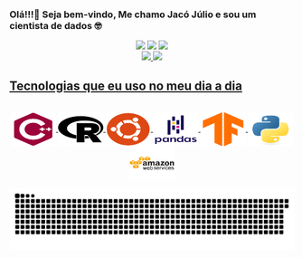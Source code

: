 ### Olá!!!👋 Seja bem-vindo, Me chamo Jacó Júlio e sou um cientista de dados 🤓

<div align="center"> 
  <a href="https://instagram.com/jacojulio_jj" target="_blank"><img src="https://img.shields.io/badge/-Instagram-%23E4405F?style=for-the-badge&logo=instagram&logoColor=white" target="_blank"></a> 
  <a href = "mailto:jacojulio@gmail.com"><img src="https://img.shields.io/badge/-Gmail-%23333?style=for-the-badge&logo=gmail&logoColor=white" target="_blank"></a>
  <a href="https://www.linkedin.com/in/jacó-júlio-de-souza-costa" target="_blank"><img src="https://img.shields.io/badge/-LinkedIn-%230077B5?style=for-the-badge&logo=linkedin&logoColor=white" target="_blank"></a> 
  
</div>

<div align="center">
  <a href="https://github.com/Jaco-Julio">
  <img height="180em" src="https://github-readme-stats.vercel.app/api?username=Jaco-Julio&show_icons=true&theme=dracula&include_all_commits=true&count_private=true"/>
  <img height="180em" src="https://github-readme-stats.vercel.app/api/top-langs/?username=Jaco-Julio&layout=compact&langs_count=7&theme=dracula"/>
</div>
  
## Tecnologias que eu uso no meu dia a dia

<div align="center" style="display: inline_block"><br>
  <img align="center" alt="Rafa-Js" height="60" width="80" src="https://raw.githubusercontent.com/devicons/devicon/master/icons/cplusplus/cplusplus-plain.svg">
  <img align="center" alt="Rafa-Ts" height="60" width="80" src="https://raw.githubusercontent.com/devicons/devicon/master/icons/r/r-plain.svg">
  <img align="center" alt="Rafa-React" height="60" width="80" src="https://raw.githubusercontent.com/devicons/devicon/master/icons/ubuntu/ubuntu-plain.svg">
  <img align="center" alt="Rafa-HTML" height="60" width="80" src="https://raw.githubusercontent.com/devicons/devicon/master/icons/pandas/pandas-original-wordmark.svg">
  <img align="center" alt="Rafa-CSS" height="60" width="80" src="https://raw.githubusercontent.com/devicons/devicon/master/icons/tensorflow/tensorflow-original.svg">
  <img align="center" alt="Rafa-Python" height="60" width="80" src="https://raw.githubusercontent.com/devicons/devicon/master/icons/python/python-original.svg">
  <img align="center" alt="Rafa-Csharp" height="60" width="80" src="https://raw.githubusercontent.com/devicons/devicon/master/icons/amazonwebservices/amazonwebservices-original-wordmark.svg">
</div>

  ![Snake animation](https://github.com/Jaco-Julio/Jaco-Julio/blob/output/github-contribution-grid-snake.svg)
